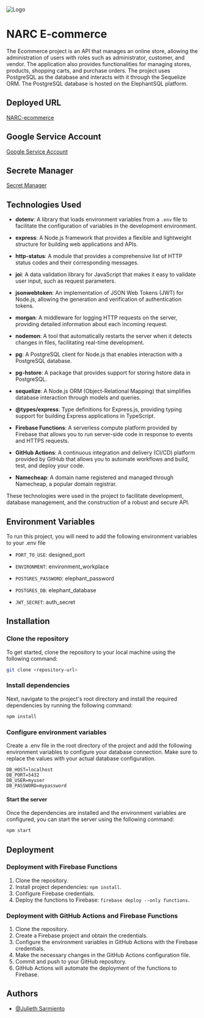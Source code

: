
![Logo](https://firebasestorage.googleapis.com/v0/b/narc-e-commerce.appspot.com/o/NARC-e-commerce-logo-white.png?alt=media&token=1eae9c91-2b13-4ce9-bbc5-c33c4c936435)


# NARC E-commerce

The Ecommerce project is an API that manages an online store, allowing the administration of users with roles such as administrator, customer, and vendor. The application also provides functionalities for managing stores, products, shopping carts, and purchase orders. The project uses PostgreSQL as the database and interacts with it through the Sequelize ORM. The PostgreSQL database is hosted on the ElephantSQL platform.

## Deployed URL 

[NARC-ecommerce](https://narc-ecommerce.lat)

## Google Service Account

[Google Service Account](https://console.cloud.google.com/iam-admin/serviceaccounts/details/101832751034889941786/keys?hl=es&project=narc-e-commerce)


## Secrete Manager

[Secret Manager](https://console.cloud.google.com/security/secret-manager?hl=es&project=narc-e-commerce)

## Technologies Used

- **dotenv**: A library that loads environment variables from a `.env` file to facilitate the configuration of variables in the development environment.

- **express**: A Node.js framework that provides a flexible and lightweight structure for building web applications and APIs.

- **http-status**: A module that provides a comprehensive list of HTTP status codes and their corresponding messages.

- **joi**: A data validation library for JavaScript that makes it easy to validate user input, such as request parameters.

- **jsonwebtoken**: An implementation of JSON Web Tokens (JWT) for Node.js, allowing the generation and verification of authentication tokens.

- **morgan**: A middleware for logging HTTP requests on the server, providing detailed information about each incoming request.

- **nodemon**: A tool that automatically restarts the server when it detects changes in files, facilitating real-time development.

- **pg**: A PostgreSQL client for Node.js that enables interaction with a PostgreSQL database.

- **pg-hstore**: A package that provides support for storing hstore data in PostgreSQL.

- **sequelize**: A Node.js ORM (Object-Relational Mapping) that simplifies database interaction through models and queries.

- **@types/express**: Type definitions for Express.js, providing typing support for building Express applications in TypeScript.

- **Firebase Functions**: A serverless compute platform provided by Firebase that allows you to run server-side code in response to events and HTTPS requests.

- **GitHub Actions**: A continuous integration and delivery (CI/CD) platform provided by GitHub that allows you to automate workflows and build, test, and deploy your code.

- **Namecheap**: A domain name registered and managed through Namecheap, a popular domain registrar.

These technologies were used in the project to facilitate development, database management, and the construction of a robust and secure API.


## Environment Variables

To run this project, you will need to add the following environment variables to your .env file

- `PORT_TO_USE`: designed_port
- `ENVIRONMENT`: environment_workplace

- `POSTGRES_PASSWORD`: elephant_password
- `POSTGRES_DB`: elephant_database

- `JWT_SECRET`: auth_secret


## Installation

### Clone the repository
To get started, clone the repository to your local machine using the following command:

```bash
git clone <repository-url>
```

### Install dependencies
Next, navigate to the project's root directory and install the required dependencies by running the following command:

```bash
npm install
```
### Configure environment variables 
Create a .env file in the root directory of the project and add the following environment variables to configure your database connection. Make sure to replace the values with your actual database configuration.

```shell
DB_HOST=localhost
DB_PORT=5432
DB_USER=myuser
DB_PASSWORD=mypassword
```
#### Start the server
Once the dependencies are installed and the environment variables are configured, you can start the server using the following command:

```bash
npm start
```

## Deployment

### Deployment with Firebase Functions

1. Clone the repository.
2. Install project dependencies: `npm install`.
3. Configure Firebase credentials.
4. Deploy the functions to Firebase: `firebase deploy --only functions`.

### Deployment with GitHub Actions and Firebase Functions

1. Clone the repository.
2. Create a Firebase project and obtain the credentials.
3. Configure the environment variables in GitHub Actions with the Firebase credentials.
4. Make the necessary changes in the GitHub Actions configuration file.
5. Commit and push to your GitHub repository.
6. GitHub Actions will automate the deployment of the functions to Firebase.


## Authors

- [@Julieth Sarmiento](https://github.com/JulSarmiento)

